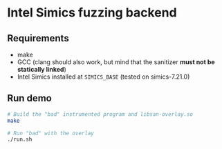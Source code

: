 # Intel Simics fuzzing backend

## Requirements

- make
- GCC (clang should also work, but mind that the sanitizer **must not be
    statically linked**)
- Intel Simics installed at `SIMICS_BASE` (tested on simics-7.21.0)

## Run demo

```sh
# Build the "bad" instrumented program and libsan-overlay.so
make

# Run "bad" with the overlay
./run.sh
```

